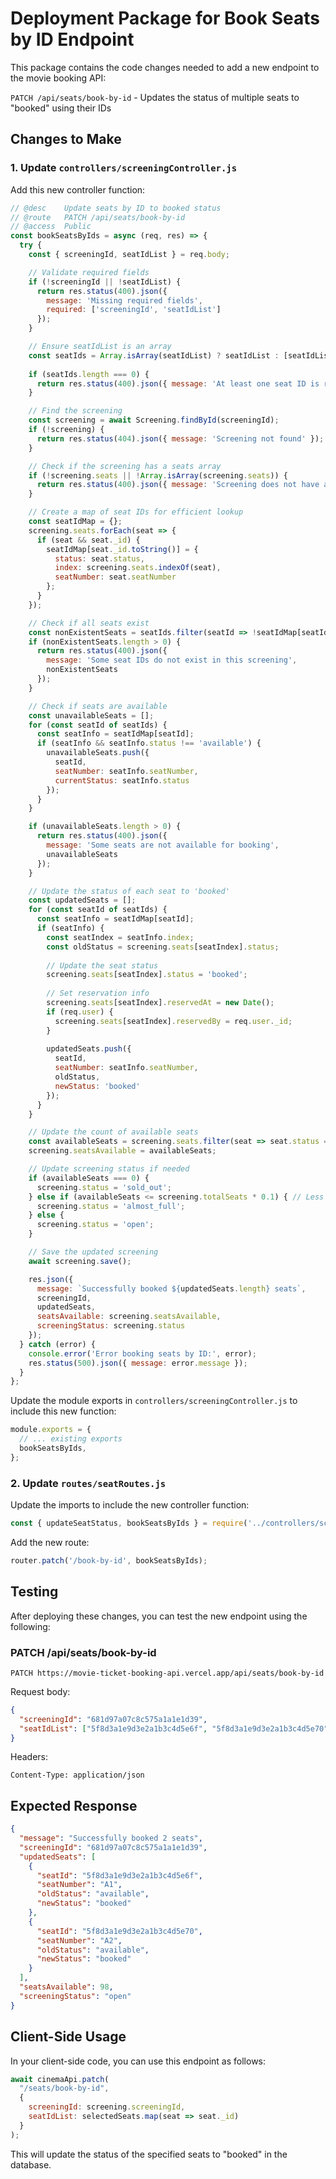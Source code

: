 # Deployment Package for Book Seats by ID Endpoint

This package contains the code changes needed to add a new endpoint to the movie booking API:

`PATCH /api/seats/book-by-id` - Updates the status of multiple seats to "booked" using their IDs

## Changes to Make

### 1. Update `controllers/screeningController.js`

Add this new controller function:

```javascript
// @desc    Update seats by ID to booked status
// @route   PATCH /api/seats/book-by-id
// @access  Public
const bookSeatsByIds = async (req, res) => {
  try {
    const { screeningId, seatIdList } = req.body;

    // Validate required fields
    if (!screeningId || !seatIdList) {
      return res.status(400).json({ 
        message: 'Missing required fields',
        required: ['screeningId', 'seatIdList']
      });
    }

    // Ensure seatIdList is an array
    const seatIds = Array.isArray(seatIdList) ? seatIdList : [seatIdList];
    
    if (seatIds.length === 0) {
      return res.status(400).json({ message: 'At least one seat ID is required' });
    }

    // Find the screening
    const screening = await Screening.findById(screeningId);
    if (!screening) {
      return res.status(404).json({ message: 'Screening not found' });
    }

    // Check if the screening has a seats array
    if (!screening.seats || !Array.isArray(screening.seats)) {
      return res.status(400).json({ message: 'Screening does not have a valid seats array' });
    }

    // Create a map of seat IDs for efficient lookup
    const seatIdMap = {};
    screening.seats.forEach(seat => {
      if (seat && seat._id) {
        seatIdMap[seat._id.toString()] = {
          status: seat.status,
          index: screening.seats.indexOf(seat),
          seatNumber: seat.seatNumber
        };
      }
    });

    // Check if all seats exist
    const nonExistentSeats = seatIds.filter(seatId => !seatIdMap[seatId]);
    if (nonExistentSeats.length > 0) {
      return res.status(400).json({
        message: 'Some seat IDs do not exist in this screening',
        nonExistentSeats
      });
    }

    // Check if seats are available
    const unavailableSeats = [];
    for (const seatId of seatIds) {
      const seatInfo = seatIdMap[seatId];
      if (seatInfo && seatInfo.status !== 'available') {
        unavailableSeats.push({
          seatId,
          seatNumber: seatInfo.seatNumber,
          currentStatus: seatInfo.status
        });
      }
    }

    if (unavailableSeats.length > 0) {
      return res.status(400).json({
        message: 'Some seats are not available for booking',
        unavailableSeats
      });
    }

    // Update the status of each seat to 'booked'
    const updatedSeats = [];
    for (const seatId of seatIds) {
      const seatInfo = seatIdMap[seatId];
      if (seatInfo) {
        const seatIndex = seatInfo.index;
        const oldStatus = screening.seats[seatIndex].status;
        
        // Update the seat status
        screening.seats[seatIndex].status = 'booked';
        
        // Set reservation info
        screening.seats[seatIndex].reservedAt = new Date();
        if (req.user) {
          screening.seats[seatIndex].reservedBy = req.user._id;
        }
        
        updatedSeats.push({
          seatId,
          seatNumber: seatInfo.seatNumber,
          oldStatus,
          newStatus: 'booked'
        });
      }
    }

    // Update the count of available seats
    const availableSeats = screening.seats.filter(seat => seat.status === 'available').length;
    screening.seatsAvailable = availableSeats;

    // Update screening status if needed
    if (availableSeats === 0) {
      screening.status = 'sold_out';
    } else if (availableSeats <= screening.totalSeats * 0.1) { // Less than 10% seats available
      screening.status = 'almost_full';
    } else {
      screening.status = 'open';
    }

    // Save the updated screening
    await screening.save();

    res.json({
      message: `Successfully booked ${updatedSeats.length} seats`,
      screeningId,
      updatedSeats,
      seatsAvailable: screening.seatsAvailable,
      screeningStatus: screening.status
    });
  } catch (error) {
    console.error('Error booking seats by ID:', error);
    res.status(500).json({ message: error.message });
  }
};
```

Update the module exports in `controllers/screeningController.js` to include this new function:

```javascript
module.exports = {
  // ... existing exports
  bookSeatsByIds,
};
```

### 2. Update `routes/seatRoutes.js`

Update the imports to include the new controller function:

```javascript
const { updateSeatStatus, bookSeatsByIds } = require('../controllers/screeningController');
```

Add the new route:

```javascript
router.patch('/book-by-id', bookSeatsByIds);
```

## Testing

After deploying these changes, you can test the new endpoint using the following:

### PATCH /api/seats/book-by-id

```
PATCH https://movie-ticket-booking-api.vercel.app/api/seats/book-by-id
```

Request body:
```json
{
  "screeningId": "681d97a07c8c575a1a1e1d39",
  "seatIdList": ["5f8d3a1e9d3e2a1b3c4d5e6f", "5f8d3a1e9d3e2a1b3c4d5e70"]
}
```

Headers:
```
Content-Type: application/json
```

## Expected Response

```json
{
  "message": "Successfully booked 2 seats",
  "screeningId": "681d97a07c8c575a1a1e1d39",
  "updatedSeats": [
    {
      "seatId": "5f8d3a1e9d3e2a1b3c4d5e6f",
      "seatNumber": "A1",
      "oldStatus": "available",
      "newStatus": "booked"
    },
    {
      "seatId": "5f8d3a1e9d3e2a1b3c4d5e70",
      "seatNumber": "A2",
      "oldStatus": "available",
      "newStatus": "booked"
    }
  ],
  "seatsAvailable": 98,
  "screeningStatus": "open"
}
```

## Client-Side Usage

In your client-side code, you can use this endpoint as follows:

```javascript
await cinemaApi.patch(
  "/seats/book-by-id",
  {
    screeningId: screening.screeningId,
    seatIdList: selectedSeats.map(seat => seat._id)
  }
);
```

This will update the status of the specified seats to "booked" in the database.

